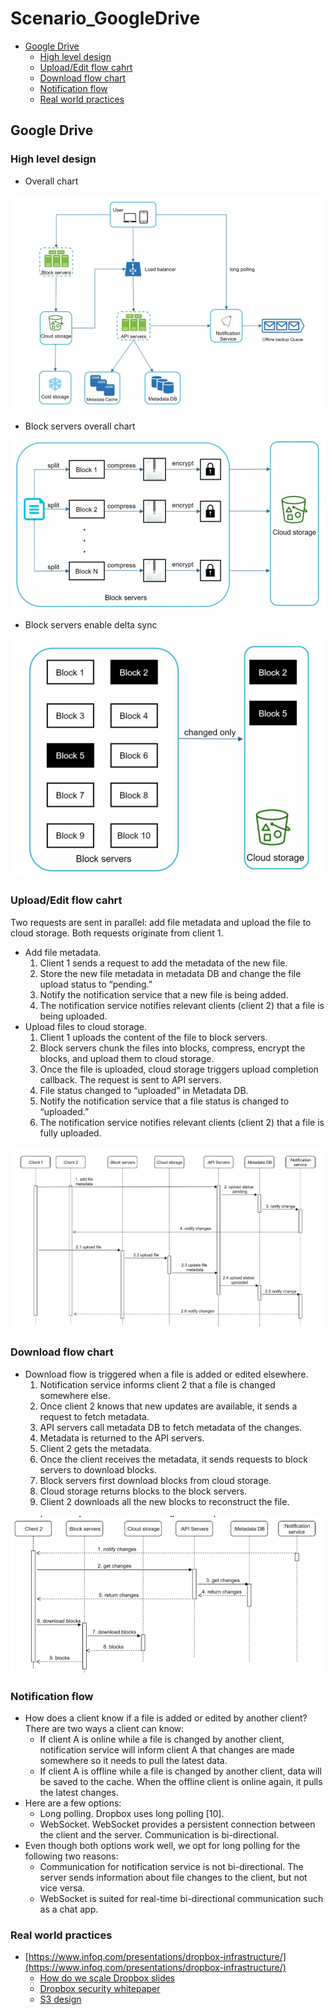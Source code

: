 # Scenario\_GoogleDrive

* [Google Drive](scenario_googledrive.md#google-drive)
  * [High level design](scenario_googledrive.md#high-level-design)
  * [Upload/Edit flow cahrt](scenario_googledrive.md#uploadedit-flow-cahrt)
  * [Download flow chart](scenario_googledrive.md#download-flow-chart)
  * [Notification flow](scenario_googledrive.md#notification-flow)
  * [Real world practices](scenario_googledrive.md#real-world-practices)

## Google Drive

### High level design

* Overall chart

![Component chart](.gitbook/assets/googledrive_componentChart.png)

* Block servers overall chart

![Block servers](.gitbook/assets/googledrive_blockservers_chart.png)

* Block servers enable delta sync

![Block servers enable delta](.gitbook/assets/googledrive_blockservers_deltasync.png)

### Upload/Edit flow cahrt

Two requests are sent in parallel: add file metadata and upload the file to cloud storage. Both requests originate from client 1.

* Add file metadata.
  1. Client 1 sends a request to add the metadata of the new file.
  2. Store the new file metadata in metadata DB and change the file upload status to “pending.”
  3. Notify the notification service that a new file is being added.
  4. The notification service notifies relevant clients \(client 2\) that a file is being uploaded.
* Upload files to cloud storage.
  1. Client 1 uploads the content of the file to block servers.
  2. Block servers chunk the files into blocks, compress, encrypt the blocks, and upload them to cloud storage.
  3. Once the file is uploaded, cloud storage triggers upload completion callback. The request is sent to API servers.
  4. File status changed to “uploaded” in Metadata DB.
  5. Notify the notification service that a file status is changed to “uploaded.”
  6. The notification service notifies relevant clients \(client 2\) that a file is fully uploaded.

![Upload flow chart](.gitbook/assets/googledrive_upload_flowchart.png)

### Download flow chart

* Download flow is triggered when a file is added or edited elsewhere. 
  1. Notification service informs client 2 that a file is changed somewhere else.
  2. Once client 2 knows that new updates are available, it sends a request to fetch metadata.
  3. API servers call metadata DB to fetch metadata of the changes.
  4. Metadata is returned to the API servers.
  5. Client 2 gets the metadata.
  6. Once the client receives the metadata, it sends requests to block servers to download blocks.
  7. Block servers first download blocks from cloud storage.
  8. Cloud storage returns blocks to the block servers.
  9. Client 2 downloads all the new blocks to reconstruct the file.

![Download flow chart](.gitbook/assets/googledrive_download_flowchart.png)

### Notification flow

* How does a client know if a file is added or edited by another client? There are two ways a client can know:
  * If client A is online while a file is changed by another client, notification service will inform client A that changes are made somewhere so it needs to pull the latest data.
  * If client A is offline while a file is changed by another client, data will be saved to the cache. When the offline client is online again, it pulls the latest changes.
* Here are a few options:
  * Long polling. Dropbox uses long polling \[10\].
  * WebSocket. WebSocket provides a persistent connection between the client and the server. Communication is bi-directional.
* Even though both options work well, we opt for long polling for the following two reasons:
  * Communication for notification service is not bi-directional. The server sends information about file changes to the client, but not vice versa.
  * WebSocket is suited for real-time bi-directional communication such as a chat app. 

### Real world practices

* [https://www.infoq.com/presentations/dropbox-infrastructure/](https://www.infoq.com/presentations/dropbox-infrastructure/)
  * [How do we scale Dropbox slides](https://github.com/DreamOfTheRedChamber/system-design-interviews/tree/b195bcc302b505e825a1fbccd26956fa29231553/files/QConSF2016-PreslavLe-ScalingDropbox.pdf)
  * [Dropbox security whitepaper](https://www.dropbox.com/static/business/resources/Security_Whitepaper.pdf)
  * [S3 design](https://www.youtube.com/watch?v=UmWtcgC96X8)

